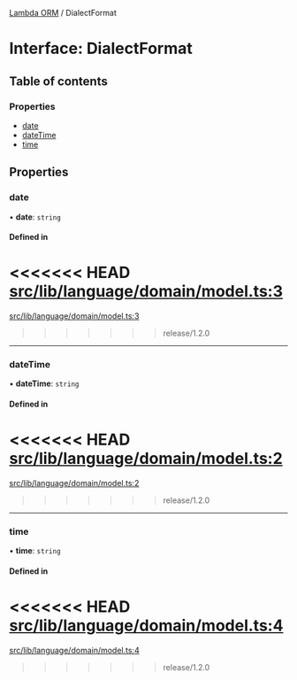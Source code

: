 [Lambda ORM](../README.md) / DialectFormat

# Interface: DialectFormat

## Table of contents

### Properties

- [date](DialectFormat.md#date)
- [dateTime](DialectFormat.md#datetime)
- [time](DialectFormat.md#time)

## Properties

### date

• **date**: `string`

#### Defined in

<<<<<<< HEAD
[src/lib/language/domain/model.ts:3](https://github.com/lambda-orm/lambdaorm/blob/2f28c8f6/src/lib/language/domain/model.ts#L3)
=======
[src/lib/language/domain/model.ts:3](https://github.com/lambda-orm/lambdaorm/blob/73ae43da/src/lib/language/domain/model.ts#L3)
>>>>>>> release/1.2.0

___

### dateTime

• **dateTime**: `string`

#### Defined in

<<<<<<< HEAD
[src/lib/language/domain/model.ts:2](https://github.com/lambda-orm/lambdaorm/blob/2f28c8f6/src/lib/language/domain/model.ts#L2)
=======
[src/lib/language/domain/model.ts:2](https://github.com/lambda-orm/lambdaorm/blob/73ae43da/src/lib/language/domain/model.ts#L2)
>>>>>>> release/1.2.0

___

### time

• **time**: `string`

#### Defined in

<<<<<<< HEAD
[src/lib/language/domain/model.ts:4](https://github.com/lambda-orm/lambdaorm/blob/2f28c8f6/src/lib/language/domain/model.ts#L4)
=======
[src/lib/language/domain/model.ts:4](https://github.com/lambda-orm/lambdaorm/blob/73ae43da/src/lib/language/domain/model.ts#L4)
>>>>>>> release/1.2.0
